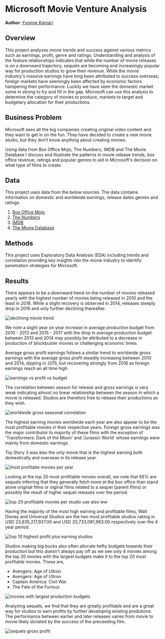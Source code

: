 # Microsoft Movie Venture Analysis

**Author**: [Yvonne Kamari](mailto:yvonne.kamari@student.moringaschool.com)

## Overview

This project analyzes movie trends and success against various metrics such as earnings, profit, genre and ratings. Understanding and analysis of the feature relationships indicates that while the number of movie releases is on a downward trajectory, sequels are becoming and increasingly popular way for production studios to grow their revenue. While the movie industry's massive earnings have long been attributed to success overseas, foreign markets have seemingly been affected by economic factors hampering their performance. Luckily we have seen the domestic market some in strong to try and fill in the gap. Microsoft can use this analysis to determine the category of movies to produce, markets to target and budgetary allocation for their productions.

## Business Problem

Microsoft sees all the big companies creating original video content and they want to get in on the fun. They have decided to create a new movie studio, but they don’t know anything about creating movies.

Using data from Box Office Mojo, The Numbers, IMDB and The Movie Database I discuss and illustrate the patterns in movie release trends, box office revenue, ratings and popular genres to aid in Microsoft's decision on what type of films to create.

## Data

This project uses data from the below sources. The data contains information on domestic and worldwide earnings, release dates genres and ratings.
1. [Box Office Mojo ](https://github.com/YKamari/dsc-phase-1-project/blob/master/zippedData/bom.movie_gross.csv.gz)
2. [The Numbers ](https://github.com/YKamari/dsc-phase-1-project/blob/master/zippedData/tn.movie_budgets.csv.gz )
3. [IMDB](https://github.com/YKamari/dsc-phase-1-project/blob/master/zippedData/imdb.title.basics.csv.gz)
4. [The Movie Database](https://github.com/YKamari/dsc-phase-1-project/blob/master/zippedData/tmdb.movies.csv.gz)

## Methods

This project uses Exploratory Data Analysis (EDA) including trends and correlation providing key insights into the movie industry to identify penetration strategies for Microsoft.

## Results

There appears to be a downward trend on the number of movies released yearly with the highest number of movies being released in 2010 and the least in 2018. While a slight recovery is observed in 2014, releases steeply drop in 2016 and only further declining thereafter.



![declining movie trend](https://github.com/learn-co-curriculum/dsc-project-template/assets/133201112/0d6c1bf9-f97e-47d8-b0b6-04305052f2a8)



We note a slight year on year increase in average production budget from 2010 - 2013 and 2015 - 2017 with the drop in average production budget between 2013 and 2014 may possibly be attributed to a decrease in production of blockbuster movies or challenging economic times.

Average gross profit earnings follows a similar trend to worldwide gross earnings with the average gross profit steadily increasing between 2010 and 2014, dipping in 2015, but recovering strongly from 2016 as foreign earnings reach an all time high.



![earnings vs profit vs budget](https://github.com/learn-co-curriculum/dsc-project-template/assets/133201112/072e16a4-52f5-43a1-8620-52b696155d7a)



The correlation between season for release and gross earnings is very weak  indicating almost no linear relationship between the season in which a movie is released. Studios are therefore free to release their productions as they wish.



![worldwide gross seasonal correlation](https://github.com/learn-co-curriculum/dsc-project-template/assets/133201112/ce4cb4ff-7670-4301-8917-45b5ae5e5b3f)



The highest earning movies worldwide each year are also appear to be the most profitable movies in their respective years. Foreign gross earnings was the major contributor to majority of these films with the exception of 'Transformers: Dark of the Moon' and 'Jurassic World' whose earnings were mainly from domestic earnings.

Toy Story 3 was also the only movie that is the highest earning both domestically and overseas in its release year.



![most profitabe movies per year](https://github.com/learn-co-curriculum/dsc-project-template/assets/133201112/f6cb697c-3de8-42e7-96a2-a189438aab25)



Looking at the top 20 most profitable movies overall, we note that 65% are sequels inferring that they generally fetch more at the box office than stand alone original films or oiginal films related to a sequel (parent films) or possibly the result of higher sequel releases over the period.



![top 20 profitable movies per studio use also ww](https://github.com/learn-co-curriculum/dsc-project-template/assets/133201112/c9b13514-e770-46f6-a366-11926d4f430c)



Having the majority of the most high earning and profitable films, Walt Disney and Universal Studios are the two most profitable studios raking in USD 23,835,217,937.00 and USD 20,733,081,963.00 respectively over the 4 year period.



![top 10 highest profit plus earning studios](https://github.com/YKamari/dsc-phase-1-project/assets/133201112/5f1b9d76-7a72-442a-b87e-cfcaf356f884)


Studios making big bucks also often allocate hefty budgets towards their production but this doesn't always pay off as we see only 4 movies among the top 20 movies with the largest budgets make it to the top 20 most profitable movies. These are, 
* Avengers: Age of Ultron
* Avengers: Age of Ultron
* Captain America: Civil War
* The Fate of the Furious


![movies with largest production budgets](https://github.com/YKamari/dsc-phase-1-project/assets/133201112/8d5e3519-42d5-4943-a774-17d44eabf153)



Analyzing sequels, we find that they are greatly profitable and are a great way for studios to earn profits by further developing existing produtions. The performance between earlier and later releases varies from movie to movie likely dictated by the success of the preceeding film.



![sequels gross profit](https://github.com/YKamari/dsc-phase-1-project/assets/133201112/177ec7ad-0c3a-4419-8926-da605853e8df)


